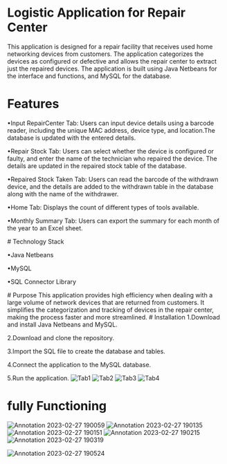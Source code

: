 # Logistic Application for Repair Center
This application is designed for a repair facility that receives used home networking devices from customers. The application categorizes the devices as configured or defective and allows the repair center to extract just the repaired devices. The application is built using Java Netbeans for the interface and functions, and MySQL for the database.
# Features
<p>&#x2022;Input RepairCenter Tab: Users can input device details using a barcode reader, including the unique MAC address, device type, and location.The database is updated with the entered details.</p>
<p>&#x2022;Repair Stock Tab: Users can select whether the device is configured or faulty, and enter the name of the technician who repaired the device. The details are updated in the repaired stock table of the database.</p>
<p>&#x2022;Repaired Stock Taken Tab: Users can read the barcode of the withdrawn device, and the details are added to the withdrawn table in the database along with the name of the withdrawer.</p>
<p>&#x2022;Home Tab: Displays the count of different types of tools available.</p>
<p>&#x2022;Monthly Summary Tab: Users can export the summary for each month of the year to an Excel sheet.</p>
# Technology Stack
<p>&#x2022;Java Netbeans</p>
<p>&#x2022;MySQL</p>
<p>&#x2022;SQL Connector Library</p>
# Purpose
This application provides high efficiency when dealing with a large volume of network devices that are returned from customers. It simplifies the categorization and tracking of devices in the repair center, making the process faster and more streamlined.
# Installation
1.Download and install Java Netbeans and MySQL.

2.Download and clone the repository.

3.Import the SQL file to create the database and tables.

4.Connect the application to the MySQL database.

5.Run the application.
![Tab1](https://user-images.githubusercontent.com/117608882/221513165-c85c9249-e6cb-41e4-8558-5c502c5e6ff0.png)
![Tab2](https://user-images.githubusercontent.com/117608882/221508783-b88e0f53-de22-442e-8787-3ce7954fac92.png)
![Tab3](https://user-images.githubusercontent.com/117608882/221508808-e99d4c62-e064-4e77-b78d-b9d45a088792.png)
![Tab4](https://user-images.githubusercontent.com/117608882/221508829-ca737771-dc3f-4727-9ea6-22c77a95d5db.png)
# fully Functioning 
![Annotation 2023-02-27 190059](https://user-images.githubusercontent.com/117608882/221620233-67d48b57-1450-4918-b45c-46167f981edc.png)
![Annotation 2023-02-27 190135](https://user-images.githubusercontent.com/117608882/221620259-b66c41bd-57bc-4ef3-889d-7d2c95387b57.png)
![Annotation 2023-02-27 190151](https://user-images.githubusercontent.com/117608882/221620327-a91bc65c-8dc0-4eb2-ab39-28f240127f9b.png)
![Annotation 2023-02-27 190215](https://user-images.githubusercontent.com/117608882/221620347-54a07f23-c0b6-4a18-8a99-9620c621a420.png)
![Annotation 2023-02-27 190319](https://user-images.githubusercontent.com/117608882/221620560-0d9f9c44-d274-451c-9686-d52ec26c854b.png)





![Annotation 2023-02-27 190524](https://user-images.githubusercontent.com/117608882/221620625-34bb4de5-b3ba-448a-8f91-5aba7568fc08.png)



